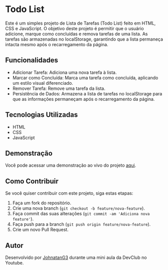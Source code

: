 # Todo List

Este é um simples projeto de Lista de Tarefas (Todo List) feito em HTML, CSS e JavaScript. O objetivo deste projeto é permitir que o usuário adicione, marque como concluídas e remova tarefas de uma lista. As tarefas são armazenadas no localStorage, garantindo que a lista permaneça intacta mesmo após o recarregamento da página.

## Funcionalidades

- Adicionar Tarefa: Adiciona uma nova tarefa à lista.
- Marcar como Concluída: Marca uma tarefa como concluída, aplicando um estilo visual diferenciado.
- Remover Tarefa: Remove uma tarefa da lista.
- Persistência de Dados: Armazena a lista de tarefas no localStorage para que as informações permaneçam após o recarregamento da página.

## Tecnologias Utilizadas

- HTML
- CSS
- JavaScript

## Demonstração

Você pode acessar uma demonstração ao vivo do projeto [aqui](https://todo-list-simples-portfolio.netlify.app/).

## Como Contribuir

Se você quiser contribuir com este projeto, siga estas etapas:

1. Faça um fork do repositório.
2. Crie uma nova branch (`git checkout -b feature/nova-feature`).
3. Faça commit das suas alterações (`git commit -am 'Adiciona nova feature'`).
4. Faça push para a branch (`git push origin feature/nova-feature`).
5. Crie um novo Pull Request.

## Autor

Desenvolvido por [JohnatanG3](https://github.com/JohnatanG3) durante uma mini aula da DevClub no Youtube.
